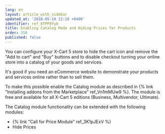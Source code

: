 ```yaml
---
lang: en
layout: article_with_sidebar
updated_at: '2018-05-10 12:10 +0400'
identifier: ref_6TPP8Yyb
title: Enabling Catalog Mode and Hiding Prices for Products
order: 310
published: false
---
```

You can configure your X-Cart 5 store to hide the cart icon and remove the "Add to cart" and "Buy" buttons and to disable checkout turning your online store into a catalog of your goods and services. 

It's good if you need an eCommerce website to demonstrate your products and services online rather than to sell them. 

To make this possible enable the Catalog module as described in {% link "Installing addons from the Marketplace" ref_Vn1mMUw9 %}. The module is free and available for all X-Cart 5 editions (Business, Multivendor, Ultimate).

The Catalog module functionality can be extended with the following modules:
* {% link "Call for Price Module" ref_3K1pJExV %}
* Hide Prices
